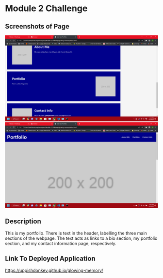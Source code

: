 # Module 2 Challenge

## Screenshots of Page
![Alt text](2023-06-02%20(1).png)
![Alt text](2023-06-02.png)

## Description
This is my portfolio. There is text in the header, labelling the three main sections of the webpage. The text acts as links to a bio section, my portfolio section, and my contact information page, respectively.

## Link To Deployed Application
https://uppishdonkey.github.io/glowing-memory/